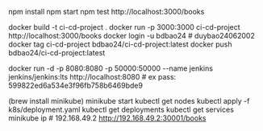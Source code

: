 npm install
npm start
npm test
http://localhost:3000/books




docker build -t ci-cd-project .
docker run -p 3000:3000 ci-cd-project
http://localhost:3000/books
docker login -u bdbao24 # duybao24062002
docker tag ci-cd-project bdbao24/ci-cd-project:latest
docker push bdbao24/ci-cd-project:latest

docker run -d -p 8080:8080 -p 50000:50000 --name jenkins jenkins/jenkins:lts
http://localhost:8080 # ex pass: 599822ed6a534e3f96fb758b6469bde9

(brew install minikube)
minikube start
kubectl get nodes
kubectl apply -f k8s/deployment.yaml
kubectl get deployments
kubectl get services
minikube ip # 192.168.49.2
http://192.168.49.2:30001/books
